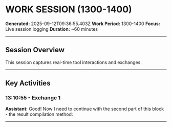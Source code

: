 # WORK SESSION (1300-1400)

**Generated:** 2025-09-12T09:36:55.403Z
**Work Period:** 1300-1400
**Focus:** Live session logging
**Duration:** ~60 minutes

---

## Session Overview

This session captures real-time tool interactions and exchanges.

---

## Key Activities

### 13:10:55 - Exchange 1

**Assistant:** Good! Now I need to continue with the second part of this block - the result compilation method:

---

